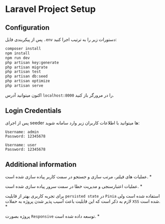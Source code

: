 # Laravel Project Setup

## Configuration

پس از پیکربندی فایل `.env` دستورات زیر را به ترتیب اجرا کنید:
```bash
composer install
npm install
npm run dev
php artisan key:generate
php artisan migrate
php artisan test
php artisan db:seed
php artisan optimize
php artisan serve
```

اکنون میتوانید آدرس `localhost:8000` را در مرورگر باز کنید.

## Login Credentials

پس از اجرای seeder ها میتوانید با اطلاعات کاربران زیر وارد سامانه شوید:

    Username: admin
    Password: 12345678

    Username: user
    Password: 12345678

## Additional information

عملیات های فیلتر، مرتب سازی و جستجو در سمت کاربر پیاده سازی شده است. *

عملیات اعتبارسنجی و مدیریت خطا در سمت سرور پیاده سازی شده است. *

برای تجربه کاربری بهتر از قابلیت `persisted state` در `Pinia` استفاده شده است ولی لازم به ذکر است که این قابلیت باعث آسیب پذیر شدن پروژه به حملات `XSS` شده است. *

 پروژه بصورت `Responsive` توسعه داده شده است. *
